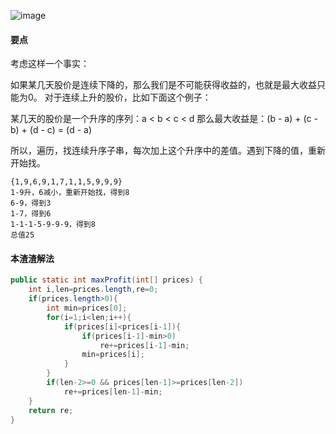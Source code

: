 ![image](http://ww3.sinaimg.cn/large/005CRBrHjw1f83vfaoxvnj30p603ywei.jpg)

#### 要点

考虑这样一个事实：

如果某几天股价是连续下降的，那么我们是不可能获得收益的，也就是最大收益只能为0。
对于连续上升的股价，比如下面这个例子：

某几天的股价是一个升序的序列：a < b < c < d
那么最大收益是：(b - a) + (c - b) + (d - c) = (d - a)

所以，遍历，找连续升序子串，每次加上这个升序中的差值。遇到下降的值，重新开始找。

    {1,9,6,9,1,7,1,1,5,9,9,9}
    1-9升，6减小，重新开始找，得到8
    6-9，得到3
    1-7，得到6
    1-1-1-5-9-9-9，得到8
    总值25

#### 本渣渣解法
```Java
public static int maxProfit(int[] prices) {
    int i,len=prices.length,re=0;
	if(prices.length>0){
		int min=prices[0];
		for(i=1;i<len;i++){
			if(prices[i]<prices[i-1]){
				if(prices[i-1]-min>0)
					re+=prices[i-1]-min;
				min=prices[i];
			}
		}
		if(len-2>=0 && prices[len-1]>=prices[len-2])
			re+=prices[len-1]-min;
	}
	return re;
}
```